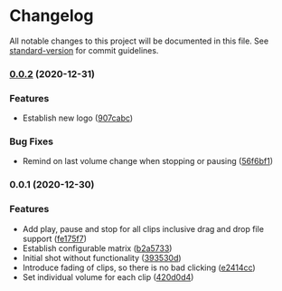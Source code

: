 # Changelog

All notable changes to this project will be documented in this file. See [standard-version](https://github.com/conventional-changelog/standard-version) for commit guidelines.

### [0.0.2](https://github.com/TimSusa/cliptor/compare/v0.0.1...v0.0.2) (2020-12-31)


### Features

* Establish new logo ([907cabc](https://github.com/TimSusa/cliptor/commit/907cabc81f407126147b94bd28564827a3653b0b))


### Bug Fixes

* Remind on last volume change when stopping or pausing ([56f6bf1](https://github.com/TimSusa/cliptor/commit/56f6bf170ce6c8880fc4d5fc4a7f5049d95444ac))

### 0.0.1 (2020-12-30)


### Features

* Add play, pause and stop for all clips inclusive drag and drop file support ([fe175f7](https://github.com/TimSusa/cliptor/commit/fe175f7a6e4dd4111d51e4ac64cb99be9449e6e7))
* Establish configurable matrix ([b2a5733](https://github.com/TimSusa/cliptor/commit/b2a5733eb65ced35a7146bf6ce0535060d764056))
* Initial shot without functionality ([393530d](https://github.com/TimSusa/cliptor/commit/393530d7fc796001552acd283241b1713b22ba86))
* Introduce fading of clips, so there is no bad clicking ([e2414cc](https://github.com/TimSusa/cliptor/commit/e2414cc14b3c8e8a31324bd7648b0d97db310c9a))
* Set individual volume for each clip ([420d0d4](https://github.com/TimSusa/cliptor/commit/420d0d47a577f0f5ca6c78e6873478f3f0a366e5))
